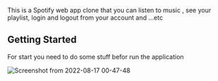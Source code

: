 This is a Spotify web app clone that you can listen to music , see your playlist, login and logout from your account and ...etc

## Getting Started
For start you need to do some stuff befor run the application


![Screenshot from 2022-08-17 00-47-48](https://user-images.githubusercontent.com/61544097/184977174-4dbe730a-34fd-4329-a2c4-0b792573a6e3.png)
